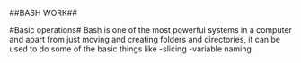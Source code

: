 ##BASH WORK##

#Basic operations#
Bash is one of the most powerful systems in a computer and apart from just moving and creating folders and directories, it can be used to do some of the basic things like
	-slicing
	-variable naming
